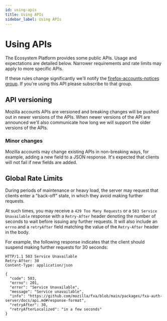 ```yaml
---
id: using-apis
title: Using APIs
sidebar_label: Using APIs
---
```


# Using APIs

The Ecosystem Platform provides some public APIs.  Usage and expectations are detailed below.  Narrower requirements and rate limits may apply to more specific APIs.

If these rules change significantly we'll notify the [firefox-accounts-notices group](https://groups.google.com/a/mozilla.com/g/firefox-accounts-notices).  If you're using this API please subscribe to that group.


## API versioning

Mozilla accounts APIs are versioned and breaking changes will be pushed out in newer versions of the APIs.  When newer versions of the API are announced we'll also communicate how long we will support the older versions of the APIs.

### Minor changes

Mozilla accounts may change existing APIs in non-breaking ways, for example, adding a new field to a JSON response.  It's expected that clients will not fail if new fields are added.


## Global Rate Limits

During periods of maintenance or heavy load, the server may request that clients enter a "back-off" state, in which they avoid making further requests.

At such times, you may receive a `429 Too Many Requests` or a `503 Service Unavailable` response with a `Retry-After` header denoting the number of seconds to wait before issuing any further requests. It will also include an `errno` and a `retryAfter` field matching the value of the `Retry-After` header in the body.

For example, the following response indicates that the client should suspend making further requests for 30 seconds:

```
HTTP/1.1 503 Service Unavailable
Retry-After: 30
Content-Type: application/json

{
  "code": 503,
  "errno": 201,
  "error": "Service Unavailable",
  "message": "Service unavailable",
  "info": "https://github.com/mozilla/fxa/blob/main/packages/fxa-auth-server/docs/api.md#response-format",
  "retryAfter": 30,
  "retryAfterLocalized": "in a few seconds"
}
```
